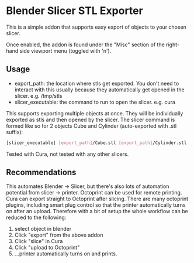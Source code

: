 # Blender Slicer STL Exporter

This is a simple addon that supports easy export of objects to your chosen slicer.

Once enabled, the addon is found under the "Misc" section of the right-hand side
viewport menu (toggled with 'n').

## Usage

- export_path: the location where stls get exported. You don't need to interact with this usually because they automatically get opened in the slicer. e.g. /tmp/stls
- slicer_executable: the command to run to open the slicer. e.g. cura

This supports exporting multiple objects at once. They will be individually exported as stls and then opened by the slicer. The slicer command is formed like so for 2 objects Cube and Cylinder (auto-exported with .stl suffix):

```bash
[slicer_executable] [export_path]/Cube.stl [export_path]/Cylinder.stl
```

Tested with Cura, not tested with any other slicers.

## Recommendations

This automates Blender -> Slicer, but there's also lots of automation potential from slicer -> printer. Octoprint can be used for remote printing. Cura can export straight to Octoprint after slicing. There are many octoprint plugins, including smart plug control so that the printer automatically turns on after an upload. Therefore with a bit of setup the whole workflow can be reduced to the following:

1. select object in blender
2. Click "export" from the above addon
3. Click "slice" in Cura 
4. Click "upload to Octoprint"
5. ...printer automatically turns on and prints.